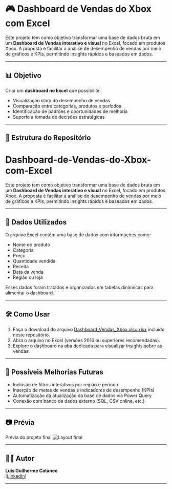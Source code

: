 # 🎮 Dashboard de Vendas do Xbox com Excel

Este projeto tem como objetivo transformar uma base de dados bruta em um **Dashboard de Vendas interativo e visual** no Excel, focado em produtos Xbox. A proposta é facilitar a análise de desempenho de vendas por meio de gráficos e KPIs, permitindo insights rápidos e baseados em dados.

---

## 📊 Objetivo

Criar um **dashboard no Excel** que possibilite:

- Visualização clara do desempenho de vendas
- Comparação entre categorias, produtos e períodos
- Identificação de padrões e oportunidades de melhoria
- Suporte à tomada de decisões estratégicas

---

## 📁 Estrutura do Repositório

# Dashboard-de-Vendas-do-Xbox-com-Excel
Este projeto tem como objetivo transformar uma base de dados bruta em um **Dashboard de Vendas interativo e visual** no Excel, focado em produtos Xbox. A proposta é facilitar a análise de desempenho de vendas por meio de gráficos e KPIs, permitindo insights rápidos e baseados em dados.

---

## 🧩 Dados Utilizados

O arquivo Excel contém uma base de dados com informações como:

- Nome do produto
- Categoria
- Preço
- Quantidade vendida
- Receita
- Data da venda
- Região ou loja

Esses dados foram tratados e organizados em tabelas dinâmicas para alimentar o dashboard.

---

## 🛠 Como Usar

1. Faça o download do arquivo [Dashboard_Vendas_Xbox.xlsx.xlsx](https://github.com/user-attachments/files/21297649/Dashboard_Vendas_Xbox.xlsx.xlsx) incluído neste repositório.
2. Abra o arquivo no Excel (versões 2016 ou superiores recomendadas).
3. Explore o dashboard na aba dedicada para visualizar insights sobre as vendas.

---

## 📌 Possíveis Melhorias Futuras

- Inclusão de filtros interativos por região e período
- Inserção de metas de vendas e indicadores de desempenho (KPIs)
- Automatização da atualização da base de dados via Power Query
- Conexão com banco de dados externo (SQL, CSV online, etc.)

---

## 📷 Prévia

Prévia do projeto final
![Layout final ](https://github.com/user-attachments/assets/4bf2699c-94c2-4c72-825a-efdbe4bb9fd4)

---

## 🧑‍💻 Autor

**Luis Guilherme Cataneo**  
[[LinkedIn](https://www.linkedin.com/in/lgcataneo/)]

---


